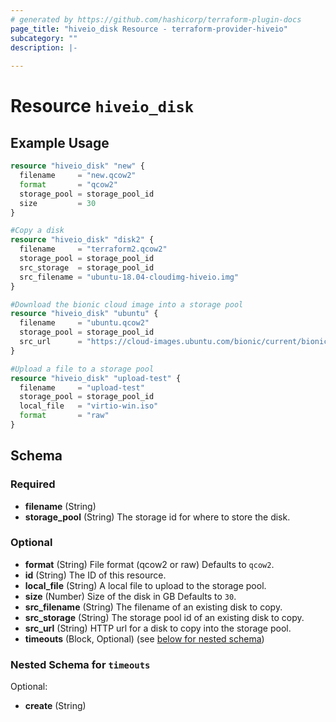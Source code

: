 ```yaml
---
# generated by https://github.com/hashicorp/terraform-plugin-docs
page_title: "hiveio_disk Resource - terraform-provider-hiveio"
subcategory: ""
description: |-
  
---
```


# Resource `hiveio_disk`



## Example Usage

```terraform
resource "hiveio_disk" "new" {
  filename     = "new.qcow2"
  format       = "qcow2"
  storage_pool = storage_pool_id
  size         = 30
}

#Copy a disk
resource "hiveio_disk" "disk2" {
  filename     = "terraform2.qcow2"
  storage_pool = storage_pool_id
  src_storage  = storage_pool_id
  src_filename = "ubuntu-18.04-cloudimg-hiveio.img"
}

#Download the bionic cloud image into a storage pool
resource "hiveio_disk" "ubuntu" {
  filename     = "ubuntu.qcow2"
  storage_pool = storage_pool_id
  src_url      = "https://cloud-images.ubuntu.com/bionic/current/bionic-server-cloudimg-amd64.img"
}

#Upload a file to a storage pool
resource "hiveio_disk" "upload-test" {
  filename     = "upload-test"
  storage_pool = storage_pool_id
  local_file   = "virtio-win.iso"
  format       = "raw"
}
```

<!-- schema generated by tfplugindocs -->
## Schema

### Required

- **filename** (String)
- **storage_pool** (String) The storage id for where to store the disk.

### Optional

- **format** (String) File format (qcow2 or raw) Defaults to `qcow2`.
- **id** (String) The ID of this resource.
- **local_file** (String) A local file to upload to the storage pool.
- **size** (Number) Size of the disk in GB Defaults to `30`.
- **src_filename** (String) The filename of an existing disk to copy.
- **src_storage** (String) The storage pool id of an existing disk to copy.
- **src_url** (String) HTTP url for a disk to copy into the storage pool.
- **timeouts** (Block, Optional) (see [below for nested schema](#nestedblock--timeouts))

<a id="nestedblock--timeouts"></a>
### Nested Schema for `timeouts`

Optional:

- **create** (String)


